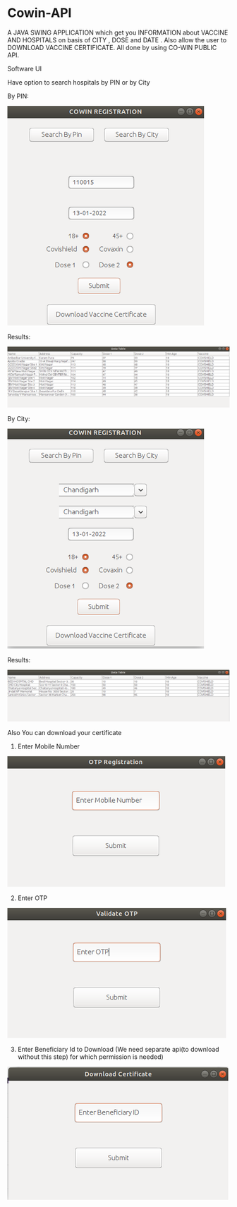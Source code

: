 # Cowin-API
A JAVA SWING APPLICATION which get you INFORMATION about VACCINE AND HOSPITALS on basis of CITY , DOSE and DATE . Also allow the user to DOWNLOAD VACCINE CERTIFICATE. All done by using CO-WIN PUBLIC API.

Software UI

Have option to search hospitals by PIN or by City

By PIN:

![alt text](https://github.com/Aayush-1256/Cowin-API/blob/main/images/Screenshot%20from%202022-01-13%2014-31-25.png)

Results:

![alt_text](https://github.com/Aayush-1256/Cowin-API/blob/main/images/Screenshot%20from%202022-01-13%2014-31-39.png)


By City: 

![alt_text](https://github.com/Aayush-1256/Cowin-API/blob/main/images/Screenshot%20from%202022-01-13%2014-41-15.png)

Results: 

![alt_text](https://github.com/Aayush-1256/Cowin-API/blob/main/images/Screenshot%20from%202022-01-13%2014-32-09.png)

Also You can download your certificate

1. Enter Mobile Number

![alt_text](https://github.com/Aayush-1256/Cowin-API/blob/main/images/Screenshot%20from%202022-01-13%2014-32-23.png)

2. Enter OTP

![alt_text](https://github.com/Aayush-1256/Cowin-API/blob/main/images/Screenshot%20from%202022-01-13%2014-32-36.png)

3. Enter Beneficiary Id to Download (We need separate api(to download without this step) for which permission is needed)

![alt_text](https://github.com/Aayush-1256/Cowin-API/blob/main/images/Screenshot%20from%202022-01-13%2014-32-50.png)

